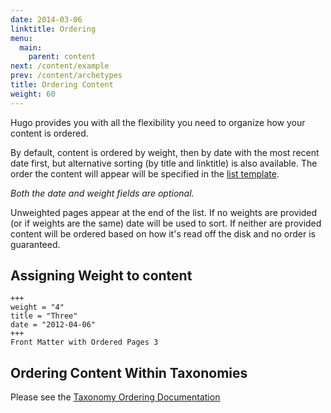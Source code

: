```yaml
---
date: 2014-03-06
linktitle: Ordering
menu:
  main:
    parent: content
next: /content/example
prev: /content/archetypes
title: Ordering Content
weight: 60
---
```


Hugo provides you with all the flexibility you need to organize how your content is ordered.

By default, content is ordered by weight, then by date with the most
recent date first, but alternative sorting (by title and linktitle) is
also available. The order the content will appear will be specified in
the [list template](/templates/list).

_Both the date and weight fields are optional._

Unweighted pages appear at the end of the list. If no weights are provided (or
if weights are the same) date will be used to sort. If neither are provided
content will be ordered based on how it's read off the disk and no order is
guaranteed.

## Assigning Weight to content

    +++
    weight = "4"
    title = "Three"
    date = "2012-04-06"
    +++
    Front Matter with Ordered Pages 3


## Ordering Content Within Taxonomies

Please see the [Taxonomy Ordering Documentation](/taxonomies/ordering/)
